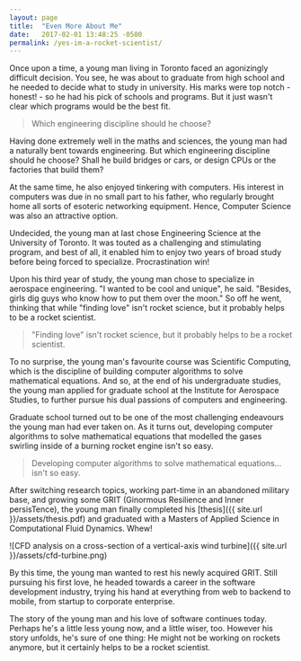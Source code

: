 ```yaml
---
layout: page
title:  "Even More About Me"
date:   2017-02-01 13:48:25 -0500
permalink: /yes-im-a-rocket-scientist/
---
```


Once upon a time, a young man living in Toronto faced an agonizingly difficult decision. You see, he was about to graduate from high school and he needed to decide what to study in university. His marks were top notch - honest! - so he had his pick of schools and programs. But it just wasn't clear which programs would be the best fit.

> Which engineering discipline should he choose?

Having done extremely well in the maths and sciences, the young man had a naturally bent towards engineering. But which engineering discipline should he choose? Shall he build bridges or cars, or design CPUs or the factories that build them?

At the same time, he also enjoyed tinkering with computers. His interest in computers was due in no small part to his father, who regularly brought home all sorts of esoteric networking equipment. Hence, Computer Science was also an attractive option. 

Undecided, the young man at last chose Engineering Science at the University of Toronto. It was touted as a challenging and stimulating program, and best of all, it enabled him to enjoy two years of broad study before being forced to specialize. Procrastination win!

Upon his third year of study, the young man chose to specialize in aerospace engineering. "I wanted to be cool and unique", he said. "Besides, girls dig guys who know how to put them over the moon." So off he went, thinking that while "finding love" isn't rocket science, but it probably helps to be a rocket scientist.

> "Finding love" isn't rocket science, but it probably helps to be a rocket scientist. 

To no surprise, the young man's favourite course was Scientific Computing, which is the discipline of building computer algorithms to solve mathematical equations. And so, at the end of his undergraduate studies, the young man applied for graduate school at the Institute for Aerospace Studies, to further pursue his dual passions of computers and engineering. 

Graduate school turned out to be one of the most challenging endeavours the young man had ever taken on. As it turns out, developing computer algorithms to solve mathematical equations that modelled the gases swirling inside of a burning rocket engine isn't so easy. 

> Developing computer algorithms to solve mathematical equations... isn't so easy. 

After switching research topics, working part-time in an abandoned military base, and growing some GRIT (Ginormous Resilience and Inner persisTence), the young man finally completed his [thesis]({{ site.url }}/assets/thesis.pdf) and graduated with a Masters of Applied Science in Computational Fluid Dynamics. Whew!

![CFD analysis on a cross-section of a vertical-axis wind turbine]({{ site.url }}/assets/cfd-turbine.png)

By this time, the young man wanted to rest his newly acquired GRIT. Still pursuing his first love, he headed towards a career in the software development industry, trying his hand at everything from web to backend to mobile, from startup to corporate enterprise. 

The story of the young man and his love of software continues today. Perhaps he's a little less young now, and a little wiser, too. However his story unfolds, he's sure of one thing: He might not be working on rockets anymore, but it certainly helps to be a rocket scientist.